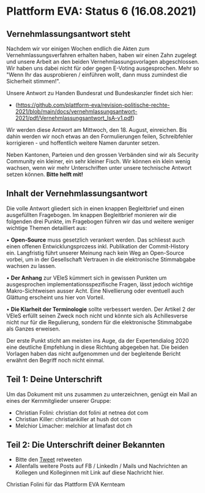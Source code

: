 
# Plattform EVA: Status 6 (16.08.2021)

## Vernehmlassungsantwort steht

Nachdem wir vor einigen Wochen endlich die Akten zum Vernehmlassungsverfahren erhalten haben, haben wir einen Zahn zugelegt und unsere Arbeit an den beiden Vernehmlassungsvorlagen abgeschlossen. Wir haben uns dabei nicht für oder gegen E-Voting ausgesprochen. Mehr so "Wenn Ihr das ausprobieren / einführen wollt, dann muss zumindest die Sicherheit stimmen!".

Unsere Antwort zu Handen Bundesrat und Bundeskanzler findet sich hier:

* (https://github.com/plattform-eva/revision-politische-rechte-2021/blob/main/docs/vernehmlassungsantwort-2021/pdf/Vernehmlassungsantwort_IsA-v1.pdf)

Wir werden diese Antwort am Mittwoch, den 18. August, einreichen. Bis dahin werden wir noch etwas an den Formulierungen feilen, Schreibfehler korrigieren - und hoffentlich weitere Namen darunter setzen.

Neben Kantonen, Parteien und den grossen Verbänden sind wir als Security Community ein kleiner, ein sehr kleiner Fisch. Wir können ein klein wenig wachsen, wenn wir mehr Unterschriften unter unsere technische Antwort setzen können. **Bitte helft mit!**

## Inhalt der Vernehmlassungsantwort

Die volle Antwort gliedert sich in einen knappen Begleitbrief und einen ausgefüllten Fragebogen. Im knappen Begleitbrief monieren wir die folgenden drei Punkte, im Fragebogen führen wir das und weitere weniger wichtige Themen detailliert aus:


• **Open-Source** muss gesetzlich verankert werden. Das schliesst auch einen offenen
  Entwicklungsprozess inkl. Publikation der Commit-History ein. Langfristig führt
  unserer Meinung nach kein Weg an Open-Source vorbei, um in der Gesellschaft
  Vertrauen in die elektronische Stimmabgabe wachsen zu lassen.

• **Der Anhang** zur VEleS kümmert sich in gewissen Punkten um ausgesprochen
  implementationsspezifische Fragen, lässt jedoch wichtige Makro-Sichtweisen ausser
  Acht. Eine Nivellierung oder eventuell auch Glättung erscheint uns hier von Vorteil.

• **Die Klarheit der Terminologie** sollte verbessert werden. Der Artikel 2 der VEleS 
  erfüllt seinen Zweck noch nicht und könnte sich als Achillesverse nicht nur für
  die Regulierung, sondern für die elektronische Stimmabgabe als Ganzes erweisen.

Der erste Punkt sticht am meisten ins Auge, da der Expertendialog 2020 eine deutliche
Empfehlung in diese Richtung abgegeben hat. Die beiden Vorlagen haben das nicht 
aufgenommen und der begleitende Bericht erwähnt den Begriff noch nicht einmal.


## Teil 1: Deine Unterschrift

Um das Dokument mit uns zusammen zu unterzeichnen, genügt ein Mail an eines der
Kernmitglieder unserer Gruppe:

* Christian Folini: christian dot folini at netnea dot com
* Christian Killer: christiankiller at hush dot com
* Melchior Limacher: melchior at limafast dot ch

## Teil 2: Die Unterschrift deiner Bekannten

* Bitte den [Tweet](https://twitter.com/plattform_eva/status/1427196763199377413) retweeten
* Allenfalls weitere Posts auf FB / LinkedIn / Mails und Nachrichten an Kollegen und Kolleginnen mit Link auf diese Nachricht hier.

Christian Folini für das Plattform EVA Kernteam
